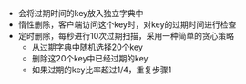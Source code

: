 - 会将过期时间的key放入独立字典中
- 惰性删除，客户端访问这个key时，对key的过期时间进行检查
- 定时删除，每秒进行10次过期扫描，采用一种简单的贪心策略
  - 从过期字典中随机选择20个key
  - 删除这20个key中已经过期的key
  - 如果过期的key比率超过1/4，重复步骤1